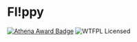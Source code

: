 # Fl!ppy
[![Athena Award Badge](https://img.shields.io/endpoint?url=https%3A%2F%2Faward.athena.hackclub.com%2Fapi%2Fbadge)](https://award.athena.hackclub.com?utm_source=readme)
![WTFPL Licensed](http://www.wtfpl.net/wp-content/uploads/2012/12/wtfpl-badge-4.png)

